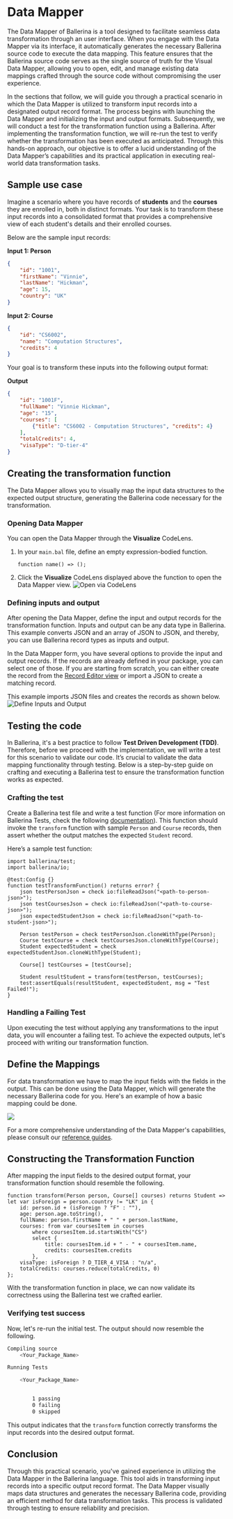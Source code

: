 # Data Mapper

The Data Mapper of Ballerina is a tool designed to facilitate seamless data transformation through an user interface. When you engage with the Data Mapper via its interface, it automatically generates the necessary Ballerina source code to execute the data mapping. This feature ensures that the Ballerina source code serves as the single source of truth for the Visual Data Mapper, allowing you to open, edit, and manage existing data mappings crafted through the source code without compromising the user experience.

In the sections that follow, we will guide you through a practical scenario in which the Data Mapper is utilized to transform input records into a designated output record format. The process begins with launching the Data Mapper and initializing the input and output formats. Subsequently, we will conduct a test for the transformation function using a Ballerina. After implementing the transformation function, we will re-run the test to verify whether the transformation has been executed as anticipated. Through this hands-on approach, our objective is to offer a lucid understanding of the Data Mapper’s capabilities and its practical application in executing real-world data transformation tasks.

## Sample use case

Imagine a scenario where you have records of **students** and the **courses** they are enrolled in, both in distinct formats. Your task is to transform these input records into a consolidated format that provides a comprehensive view of each student's details and their enrolled courses.

Below are the sample input records:

**Input 1: Person**

```json
{
    "id": "1001",
    "firstName": "Vinnie",
    "lastName": "Hickman",
    "age": 15,
    "country": "UK"
}
```

**Input 2: Course**

```json
{
    "id": "CS6002",
    "name": "Computation Structures",
    "credits": 4
}
```
Your goal is to transform these inputs into the following output format:

**Output**

```json
{
    "id": "1001F",
    "fullName": "Vinnie Hickman",
    "age": "15",
    "courses": [
        {"title": "CS6002 - Computation Structures", "credits": 4}
    ],
    "totalCredits": 4,
    "visaType": "D-tier-4"
}
```

## Creating the transformation function

The Data Mapper allows you to visually map the input data structures to the expected output structure, generating the Ballerina code necessary for the transformation.

### Opening Data Mapper
You can open the Data Mapper through the **Visualize** CodeLens.

  1. In your `main.bal` file, define an empty expression-bodied function.
     ```ballerina
     function name() => ();
     ```
  2. Click the **Visualize** CodeLens displayed above the function to open the Data Mapper view.
     ![Open via CodeLens](assets/data-mapper/visualize.gif)


### Defining inputs and output
After opening the Data Mapper, define the input and output records for the transformation function. Inputs and output can be any data type in Ballerina. This example converts JSON and an array of JSON to JSON, and thereby, you can use Ballerina record types as inputs and output.

In the Data Mapper form, you have several options to provide the input and output records. If the records are already defined in your package, you can select one of those. If you are starting from scratch, you can either create the record from the [Record Editor view](https://wso2.com/ballerina/vscode/docs/references/record-editor/) or import a JSON to create a matching record.

This example imports JSON files and creates the records as shown below.
![Define Inputs and Output](assets/data-mapper/inputs-and-output.gif)

## Testing the code

In Ballerina, it's a best practice to follow **Test Driven Development (TDD)**. Therefore, before we proceed with the implementation, we will write a test for this scenario to validate our code. It’s crucial to validate the data mapping functionality through testing. Below is a step-by-step guide on crafting and executing a Ballerina test to ensure the transformation function works as expected.

### Crafting the test
Create a Ballerina test file and write a test function (For more information on Ballerina Tests, check the following [documentation](https://ballerina.io/learn/test-ballerina-code/test-a-simple-function)). This function should invoke the `transform` function with sample `Person` and `Course` records, then assert whether the output matches the expected `Student` record.

Here’s a sample test function:

```ballerina
import ballerina/test;
import ballerina/io;

@test:Config {}
function testTransformFunction() returns error? {
    json testPersonJson = check io:fileReadJson("<path-to-person-json>");
    json testCoursesJson = check io:fileReadJson("<path-to-course-json>");
    json expectedStudentJson = check io:fileReadJson("<path-to-student-json>");

    Person testPerson = check testPersonJson.cloneWithType(Person);
    Course testCourse = check testCoursesJson.cloneWithType(Course);
    Student expectedStudent = check expectedStudentJson.cloneWithType(Student);

    Course[] testCourses = [testCourse];

    Student resultStudent = transform(testPerson, testCourses);
    test:assertEquals(resultStudent, expectedStudent, msg = "Test Failed!");
}
```

### Handling a Failing Test
Upon executing the test without applying any transformations to the input data, you will encounter a failing test. To achieve the expected outputs, let's proceed with writing our transformation function.

## Define the Mappings

For data transformation we have to map the input fields with the fields in the output. This can be done using the Data Mapper, which will generate the necessary Ballerina code for you. Here's an example of how a basic mapping could be done.

<img src="../assets/data-mapper/define-the-mapping.gif" class="cInlineImage-full"/>

For a more comprehensive understanding of the Data Mapper's capabilities, please consult our [reference guides](./data-mapper-references/index.md).

## Constructing the Transformation Function
After mapping the input fields to the desired output format, your transformation function should resemble the following.

```bal
function transform(Person person, Course[] courses) returns Student => let var isForeign = person.country != "LK" in {
    id: person.id + (isForeign ? "F" : ""),
    age: person.age.toString(),
    fullName: person.firstName + " " + person.lastName,
    courses: from var coursesItem in courses
        where coursesItem.id.startsWith("CS")
        select {
            title: coursesItem.id + " - " + coursesItem.name,
            credits: coursesItem.credits
        },
    visaType: isForeign ? D_TIER_4_VISA : "n/a",
    totalCredits: courses.reduce(totalCredits, 0)
};
```

With the transformation function in place, we can now validate its correctness using the Ballerina test we crafted earlier.

### Verifying test success
Now, let's re-run the initial test. The output should now resemble the following.

```bash
Compiling source
    <Your_Package_Name>

Running Tests

    <Your_Package_Name>


        1 passing
        0 failing
        0 skipped
```

This output indicates that the `transform` function correctly transforms the input records into the desired output format.

## Conclusion

Through this practical scenario, you've gained experience in utilizing the Data Mapper in the Ballerina language. This tool aids in transforming input records into a specific output record format. The Data Mapper visually maps data structures and generates the necessary Ballerina code, providing an efficient method for data transformation tasks. This process is validated through testing to ensure reliability and precision.
